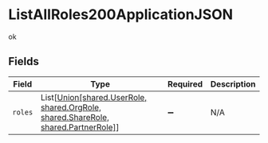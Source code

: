 # ListAllRoles200ApplicationJSON

ok


## Fields

| Field                                                                                                             | Type                                                                                                              | Required                                                                                                          | Description                                                                                                       |
| ----------------------------------------------------------------------------------------------------------------- | ----------------------------------------------------------------------------------------------------------------- | ----------------------------------------------------------------------------------------------------------------- | ----------------------------------------------------------------------------------------------------------------- |
| `roles`                                                                                                           | List[[Union[shared.UserRole, shared.OrgRole, shared.ShareRole, shared.PartnerRole]](../../models/shared/role.md)] | :heavy_minus_sign:                                                                                                | N/A                                                                                                               |